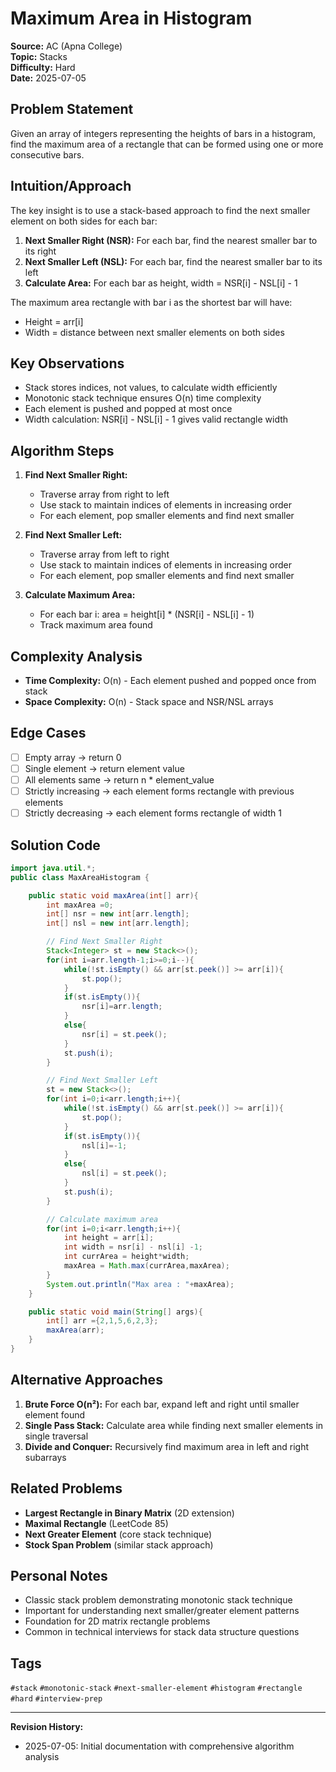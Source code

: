 # Maximum Area in Histogram

**Source:** AC (Apna College)  
**Topic:** Stacks  
**Difficulty:** Hard  
**Date:** 2025-07-05

## Problem Statement

Given an array of integers representing the heights of bars in a histogram, find the maximum area of a rectangle that can be formed using one or more consecutive bars.

## Intuition/Approach

The key insight is to use a stack-based approach to find the next smaller element on both sides for each bar:
1. **Next Smaller Right (NSR):** For each bar, find the nearest smaller bar to its right
2. **Next Smaller Left (NSL):** For each bar, find the nearest smaller bar to its left  
3. **Calculate Area:** For each bar as height, width = NSR[i] - NSL[i] - 1

The maximum area rectangle with bar i as the shortest bar will have:
- Height = arr[i]
- Width = distance between next smaller elements on both sides

## Key Observations

- Stack stores indices, not values, to calculate width efficiently
- Monotonic stack technique ensures O(n) time complexity
- Each element is pushed and popped at most once
- Width calculation: NSR[i] - NSL[i] - 1 gives valid rectangle width

## Algorithm Steps

1. **Find Next Smaller Right:**
   - Traverse array from right to left
   - Use stack to maintain indices of elements in increasing order
   - For each element, pop smaller elements and find next smaller
   
2. **Find Next Smaller Left:**
   - Traverse array from left to right
   - Use stack to maintain indices of elements in increasing order
   - For each element, pop smaller elements and find next smaller

3. **Calculate Maximum Area:**
   - For each bar i: area = height[i] * (NSR[i] - NSL[i] - 1)
   - Track maximum area found

## Complexity Analysis

- **Time Complexity:** O(n) - Each element pushed and popped once from stack
- **Space Complexity:** O(n) - Stack space and NSR/NSL arrays

## Edge Cases

- [ ] Empty array → return 0
- [ ] Single element → return element value
- [ ] All elements same → return n * element_value
- [ ] Strictly increasing → each element forms rectangle with previous elements
- [ ] Strictly decreasing → each element forms rectangle of width 1

## Solution Code

```java
import java.util.*;
public class MaxAreaHistogram {

    public static void maxArea(int[] arr){
        int maxArea =0;
        int[] nsr = new int[arr.length];
        int[] nsl = new int[arr.length];

        // Find Next Smaller Right
        Stack<Integer> st = new Stack<>();
        for(int i=arr.length-1;i>=0;i--){
            while(!st.isEmpty() && arr[st.peek()] >= arr[i]){
                st.pop();
            }
            if(st.isEmpty()){
                nsr[i]=arr.length;
            }
            else{
                nsr[i] = st.peek();
            }
            st.push(i);
        }

        // Find Next Smaller Left
        st = new Stack<>();
        for(int i=0;i<arr.length;i++){
            while(!st.isEmpty() && arr[st.peek()] >= arr[i]){
                st.pop();
            }
            if(st.isEmpty()){
                nsl[i]=-1;
            }
            else{
                nsl[i] = st.peek();
            }
            st.push(i);
        }

        // Calculate maximum area
        for(int i=0;i<arr.length;i++){
            int height = arr[i];
            int width = nsr[i] - nsl[i] -1;
            int currArea = height*width;
            maxArea = Math.max(currArea,maxArea);
        }
        System.out.println("Max area : "+maxArea);
    }

    public static void main(String[] args){
        int[] arr ={2,1,5,6,2,3};
        maxArea(arr);
    }
}
```

## Alternative Approaches

1. **Brute Force O(n²):** For each bar, expand left and right until smaller element found
2. **Single Pass Stack:** Calculate area while finding next smaller elements in single traversal
3. **Divide and Conquer:** Recursively find maximum area in left and right subarrays

## Related Problems

- **Largest Rectangle in Binary Matrix** (2D extension)
- **Maximal Rectangle** (LeetCode 85)
- **Next Greater Element** (core stack technique)
- **Stock Span Problem** (similar stack approach)

## Personal Notes

- Classic stack problem demonstrating monotonic stack technique
- Important for understanding next smaller/greater element patterns
- Foundation for 2D matrix rectangle problems
- Common in technical interviews for stack data structure questions

## Tags

`#stack` `#monotonic-stack` `#next-smaller-element` `#histogram` `#rectangle` `#hard` `#interview-prep`

---

**Revision History:**
- 2025-07-05: Initial documentation with comprehensive algorithm analysis 
